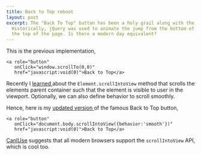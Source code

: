 ```yaml
---
title: Back to Top reboot
layout: post
excerpt: The "Back To Top" button has been a holy grail along with the hamburger menu.
  Historically, jQuery was used to animate the jump from the bottom of the page to
  the top of the page. Is there a modern day equivalent?
---
```


This is the previous implementation,

```
<a role="button" 
   onClick="window.scrollTo(0,0)" 
   href="javascript:void(0)">Back to Top</a>
```

Recently I [learned ](https://developer.mozilla.org/en-US/docs/Web/API/Element/scrollIntoView)about the `Element.scrollIntoView` method that scrolls the elements parent container such that the element is visible to user in the viewport. Optionally, we can also define behavior to scroll smoothly.

Hence, here is my [updated version ](https://github.com/pankajparashar/pankajparashar.com/commit/f4b50e3d71b42ec83cdb7d259c46035196b1af19)of the famous Back to Top button,

```
<a role="button" 
   onClick="document.body.scrollIntoView({behavior:'smooth'})" 
   href="javascript:void(0)">Back to Top</a>
```

[CanIUse](https://caniuse.com/#feat=scrollintoview) suggests that all modern browsers support the `scrollIntoView` API, which is cool too.